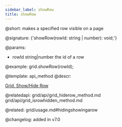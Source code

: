 ```yaml
---
sidebar_label: showRow
title: showRow
---          
```


@short: makes a specified row visible on a page

@signature: {'showRow(rowId: string | number): void;'}

@params:
- rowId	    string|number   the id of a row

@example:
grid.showRow(rowId);


@template: api_method
@descr:


[Grid. Show/Hide Row](https://snippet.dhtmlx.com/8y83d6jv)

@relatedapi: 
grid/api/grid_hiderow_method.md
grid/api/grid_isrowhidden_method.md

@related: grid/usage.md#hidingshowingarow

@changelog:
added in v7.0

